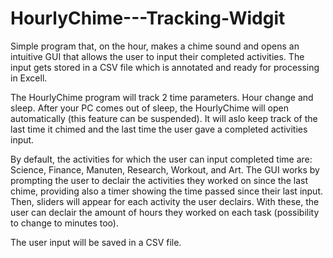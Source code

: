 # HourlyChime---Tracking-Widgit
Simple program that, on the hour, makes a chime sound and opens an intuitive GUI that allows the user to input their completed activities. The input gets stored in a CSV file which is annotated and ready for processing in Excell.

The HourlyChime program will track 2 time parameters. Hour change and sleep. After your PC comes out of sleep, the HourlyChime will open automatically (this feature can be suspended). It will aslo keep track of the last time it chimed and the last time the user gave a completed activities input.

By default, the activities for which the user can input completed time are: Science, Finance, Manuten, Research, Workout, and Art.
The GUI works by prompting the user to declair the activities they worked on since the last chime, providing also a timer showing the time passed since their last input. Then, sliders will appear for each activity the user declairs. With these, the user can declair the amount of hours they worked on each task (possibility to change to minutes too).

The user input will be saved in a CSV file.
